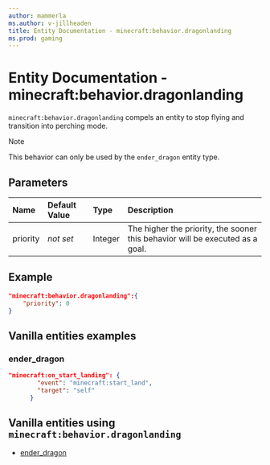 ```yaml
---
author: mammerla
ms.author: v-jillheaden
title: Entity Documentation - minecraft:behavior.dragonlanding
ms.prod: gaming
---
```


# Entity Documentation - minecraft:behavior.dragonlanding

`minecraft:behavior.dragonlanding` compels an entity to stop flying and transition into perching mode.

> [!NOTE]
> This behavior can only be used by the `ender_dragon` entity type.

## Parameters

|Name |Default Value  |Type  |Description  |
|:----------|:----------|:----------|:----------|
|priority|*not set*|Integer|The higher the priority, the sooner this behavior will be executed as a goal.|

## Example

```json
"minecraft:behavior.dragonlanding":{
    "priority": 0
}
```

## Vanilla entities examples

### ender_dragon

```json
"minecraft:on_start_landing": {
        "event": "minecraft:start_land",
        "target": "self"
      }
```

## Vanilla entities using `minecraft:behavior.dragonlanding`

- [ender_dragon](../../../../Source/VanillaBehaviorPack_Snippets/entities/ender_dragon.md)
